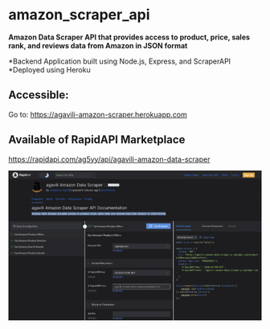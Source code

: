 # amazon_scraper_api
**Amazon Data Scraper API that provides access to product, price, sales rank, and reviews data from Amazon in JSON format**

*Backend Application built using Node.js, Express, and ScraperAPI 
*Deployed using Heroku

## Accessible:
Go to: https://agavili-amazon-scraper.herokuapp.com

## Available of RapidAPI Marketplace

https://rapidapi.com/ag5yy/api/agavili-amazon-data-scraper

![Alt text](/rapid-api-demo.png?raw=true "Demo Pic")



